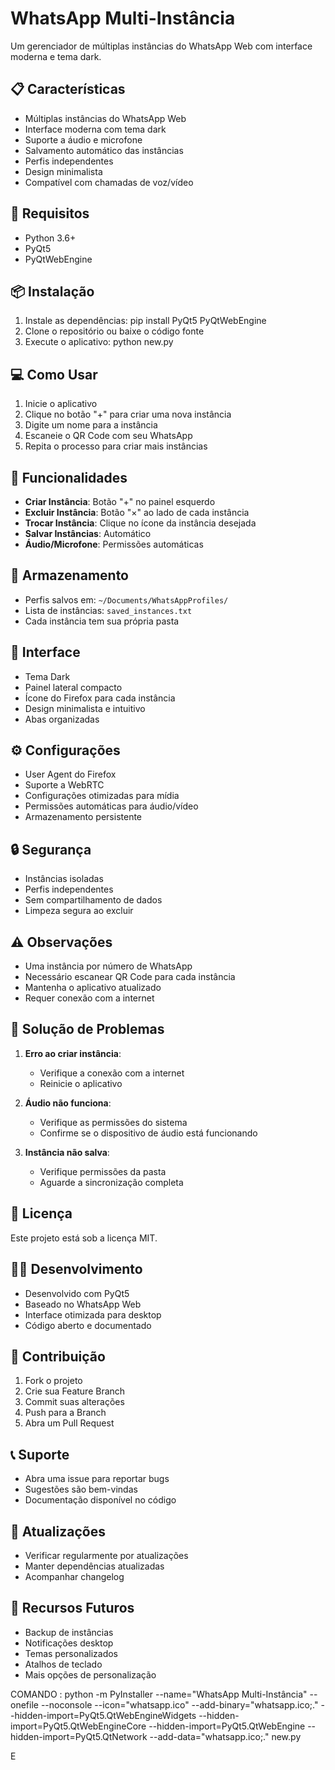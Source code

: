 # WhatsApp Multi-Instância

Um gerenciador de múltiplas instâncias do WhatsApp Web com interface moderna e tema dark.

## 📋 Características

- Múltiplas instâncias do WhatsApp Web
- Interface moderna com tema dark
- Suporte a áudio e microfone
- Salvamento automático das instâncias
- Perfis independentes
- Design minimalista
- Compatível com chamadas de voz/vídeo

## 🚀 Requisitos

- Python 3.6+
- PyQt5
- PyQtWebEngine

## 📦 Instalação

1. Instale as dependências: pip install PyQt5 PyQtWebEngine
2. Clone o repositório ou baixe o código fonte
3. Execute o aplicativo: python new.py


## 💻 Como Usar

1. Inicie o aplicativo
2. Clique no botão "+" para criar uma nova instância
3. Digite um nome para a instância
4. Escaneie o QR Code com seu WhatsApp
5. Repita o processo para criar mais instâncias

## 🔧 Funcionalidades

- **Criar Instância**: Botão "+" no painel esquerdo
- **Excluir Instância**: Botão "×" ao lado de cada instância
- **Trocar Instância**: Clique no ícone da instância desejada
- **Salvar Instâncias**: Automático
- **Áudio/Microfone**: Permissões automáticas

## 📂 Armazenamento

- Perfis salvos em: `~/Documents/WhatsAppProfiles/`
- Lista de instâncias: `saved_instances.txt`
- Cada instância tem sua própria pasta

## 🎨 Interface

- Tema Dark
- Painel lateral compacto
- Ícone do Firefox para cada instância
- Design minimalista e intuitivo
- Abas organizadas

## ⚙️ Configurações

- User Agent do Firefox
- Suporte a WebRTC
- Configurações otimizadas para mídia
- Permissões automáticas para áudio/vídeo
- Armazenamento persistente

## 🔒 Segurança

- Instâncias isoladas
- Perfis independentes
- Sem compartilhamento de dados
- Limpeza segura ao excluir

## ⚠️ Observações

- Uma instância por número de WhatsApp
- Necessário escanear QR Code para cada instância
- Mantenha o aplicativo atualizado
- Requer conexão com a internet

## 🐛 Solução de Problemas

1. **Erro ao criar instância**:
   - Verifique a conexão com a internet
   - Reinicie o aplicativo

2. **Áudio não funciona**:
   - Verifique as permissões do sistema
   - Confirme se o dispositivo de áudio está funcionando

3. **Instância não salva**:
   - Verifique permissões da pasta
   - Aguarde a sincronização completa

## 📝 Licença

Este projeto está sob a licença MIT.

## 👨‍💻 Desenvolvimento

- Desenvolvido com PyQt5
- Baseado no WhatsApp Web
- Interface otimizada para desktop
- Código aberto e documentado

## 🤝 Contribuição

1. Fork o projeto
2. Crie sua Feature Branch
3. Commit suas alterações
4. Push para a Branch
5. Abra um Pull Request

## 📞 Suporte

- Abra uma issue para reportar bugs
- Sugestões são bem-vindas
- Documentação disponível no código

## 🔄 Atualizações

- Verificar regularmente por atualizações
- Manter dependências atualizadas
- Acompanhar changelog

## 🌟 Recursos Futuros

- Backup de instâncias
- Notificações desktop
- Temas personalizados
- Atalhos de teclado
- Mais opções de personalização

COMANDO : python -m PyInstaller --name="WhatsApp Multi-Instância" --onefile --noconsole --icon="whatsapp.ico" --add-binary="whatsapp.ico;." --hidden-import=PyQt5.QtWebEngineWidgets --hidden-import=PyQt5.QtWebEngineCore --hidden-import=PyQt5.QtWebEngine --hidden-import=PyQt5.QtNetwork --add-data="whatsapp.ico;." new.py

E
